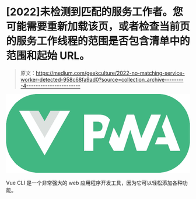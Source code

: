 # [2022]未检测到匹配的服务工作者。您可能需要重新加载该页，或者检查当前页的服务工作线程的范围是否包含清单中的范围和起始 URL。

> 原文：<https://medium.com/geekculture/2022-no-matching-service-worker-detected-958c68fa9ad0?source=collection_archive---------4----------------------->

![](img/08b23800efb88ca8e348082612b1ebec.png)

Vue CLI 是一个非常强大的 web 应用程序开发工具，因为它可以轻松添加各种功能。